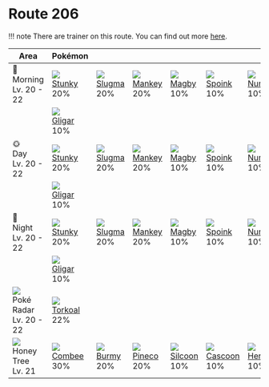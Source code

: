 # Route 206

!!! note
    There are trainer on this route. You can find out more [here](../../trainer_changes/route_206/).


Area                                          | Pokémon                        | &nbsp;                        | &nbsp;                        | &nbsp;                         | &nbsp;                         | &nbsp;                           | 
---                                           | ---                            | ---                           | ---                           | ---                            | ---                            | ---                              | 
🌅<br>Morning<br>Lv. 20 - 22                   | ![][434]<br> [Stunky]<br> 20%  | ![][218]<br> [Slugma]<br> 20% | ![][056]<br> [Mankey]<br> 20% | ![][240]<br> [Magby]<br> 10%   | ![][325]<br> [Spoink]<br> 10%  | ![][322]<br> [Numel]<br> 10%     | 
&nbsp;                                        | ![][207]<br> [Gligar]<br> 10%  | &nbsp;                        | &nbsp;                        | &nbsp;                         | &nbsp;                         | &nbsp;                           | 
🌞<br>Day<br>Lv. 20 - 22                       | ![][434]<br> [Stunky]<br> 20%  | ![][218]<br> [Slugma]<br> 20% | ![][056]<br> [Mankey]<br> 20% | ![][240]<br> [Magby]<br> 10%   | ![][325]<br> [Spoink]<br> 10%  | ![][322]<br> [Numel]<br> 10%     | 
&nbsp;                                        | ![][207]<br> [Gligar]<br> 10%  | &nbsp;                        | &nbsp;                        | &nbsp;                         | &nbsp;                         | &nbsp;                           | 
🌙<br>Night<br>Lv. 20 - 22                     | ![][434]<br> [Stunky]<br> 20%  | ![][218]<br> [Slugma]<br> 20% | ![][056]<br> [Mankey]<br> 20% | ![][240]<br> [Magby]<br> 10%   | ![][325]<br> [Spoink]<br> 10%  | ![][322]<br> [Numel]<br> 10%     | 
&nbsp;                                        | ![][207]<br> [Gligar]<br> 10%  | &nbsp;                        | &nbsp;                        | &nbsp;                         | &nbsp;                         | &nbsp;                           | 
![][poke-radar]<br> Poké Radar<br>Lv. 20 - 22 | ![][324]<br> [Torkoal]<br> 22% | &nbsp;                        | &nbsp;                        | &nbsp;                         | &nbsp;                         | &nbsp;                           | 
![][honey]<br> Honey Tree<br>Lv. 21           | ![][415]<br> [Combee]<br> 30%  | ![][412]<br> [Burmy]<br> 20%  | ![][204]<br> [Pineco]<br> 20% | ![][266]<br> [Silcoon]<br> 10% | ![][268]<br> [Cascoon]<br> 10% | ![][214]<br> [Heracross]<br> 10% | 

[Mankey]: ../../pokemon_changes/056/
[Pineco]: ../../pokemon_changes/204/
[Gligar]: ../../pokemon_changes/207/
[Heracross]: ../../pokemon_changes/214/
[Slugma]: ../../pokemon_changes/218/
[Magby]: ../../pokemon_changes/240/
[Silcoon]: ../../pokemon_changes/266/
[Cascoon]: ../../pokemon_changes/268/
[Numel]: ../../pokemon_changes/322/
[Torkoal]: ../../pokemon_changes/324/
[Spoink]: ../../pokemon_changes/325/
[Burmy]: ../../pokemon_changes/412/
[Combee]: ../../pokemon_changes/415/
[Stunky]: ../../pokemon_changes/434/
[honey]: ../img/items/honey.png
[poke-radar]: ../img/items/poke-radar.png
[056]: ../img/pokemon/056.png
[204]: ../img/pokemon/204.png
[207]: ../img/pokemon/207.png
[214]: ../img/pokemon/214.png
[218]: ../img/pokemon/218.png
[240]: ../img/pokemon/240.png
[266]: ../img/pokemon/266.png
[268]: ../img/pokemon/268.png
[322]: ../img/pokemon/322.png
[324]: ../img/pokemon/324.png
[325]: ../img/pokemon/325.png
[412]: ../img/pokemon/412.png
[415]: ../img/pokemon/415.png
[434]: ../img/pokemon/434.png
